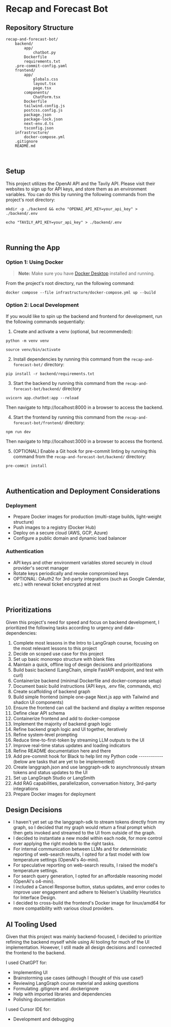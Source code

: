 # Recap and Forecast Bot

## Repository Structure

```
recap-and-forecast-bot/
    backend/
        app/
            chatbot.py
        Dockerfile
        requirements.txt
	.pre-commit-config.yaml
    frontend/
        app/
            globals.css
            layout.tsx
            page.tsx
        components/
            ChatForm.tsx
        Dockerfile
        tailwind.config.js
        postcss.config.js
        package.json
        package-lock.json
        next-env.d.ts
        tsconfig.json
    infrastructure/
        docker-compose.yml
    .gitignore
    README.md
```
<br>

## Setup

This project utilizes the OpenAI API and the Tavily API. Please visit their websites to sign up for API keys, and store them as an environment variables. You can do this by running the following commands from the project's root directory:
```
mkdir -p ./backend && echo "OPENAI_API_KEY=your_api_key" > ./backend/.env
```
```
echo "TAVILY_API_KEY=your_api_key" > ./backend/.env
```
<br>

## Running the App

### Option 1: Using Docker

> **Note:** Make sure you have [Docker Desktop](https://www.docker.com/products/docker-desktop/) installed and running.

From the project's root directory, run the following command:
```
docker compose --file infrastructure/docker-compose.yml up --build
```

### Option 2: Local Development

If you would like to spin up the backend and frontend for development, run the following commands sequentially:

1. Create and activate a venv (optional, but recommended):
```
python -m venv venv
```
```
source venv/bin/activate
```

2. Install dependencies by running this command from the `recap-and-forecast-bot/` directory:
```
pip install -r backend/requirements.txt
```

3. Start the backend by running this command from the `recap-and-forecast-bot/backend/` directory
```
uvicorn app.chatbot:app --reload
```
Then navigate to http://localhost:8000 in a browser to access the backend.

4. Start the frontend by running this command from the `recap-and-forecast-bot/frontend/` directory:
```
npm run dev
```
Then navigate to http://localhost:3000 in a browser to access the frontend.

5. (OPTIONAL) Enable a Git hook for pre-commit linting by running this command from the `recap-and-forecast-bot/backend/` directory:
```
pre-commit install
```
<br>

## Authentication and Deployment Considerations

### Deployment
- Prepare Docker images for production (multi-stage builds, light-weight structure)
- Push images to a registry (Docker Hub)
- Deploy on a secure cloud (AWS, GCP, Azure)
- Configure a public domain and dynamic load balancer

### Authentication
- API keys and other environment variables stored securely in cloud provider's secret manager
- Rotate keys periodically and revoke compromised keys
- OPTIONAL: OAuth2 for 3rd-party integrations (such as Google Calendar, etc.) with renewal ticket encrypted at rest

<br>

## Prioritizations

Given this project's need for speed and focus on backend development, I prioritized the following tasks according to urgency and data-dependencies:
1. Complete most lessons in the Intro to LangGraph course, focusing on the most relevant lessons to this project
2. Decide on scoped use case for this project
3. Set up basic monorepo structure with blank files
4. Maintain a quick, offline log of design decisions and prioritizations
5. Build basic backend (LangChain, simple FastAPI endpoint, and test with curl)
6. Containerize backend (minimal Dockerfile and docker-compose setup)
7. Document basic build instructions (API keys, .env file, commands, etc)
8. Create scaffolding of backend graph
9. Build simple frontend (simple one-page Next.js app with Tailwind and shadcn UI components)
10. Ensure the frontend can call the backend and display a written response
11. Define clear API schema
12. Containerize frontend and add to docker-compose
13. Implement the majority of backend graph logic
14. Refine backend graph logic and UI together, iteratively
15. Refine system-level prompting
16. Reduce time-to-first-token by streaming LLM outputs to the UI
17. Improve real-time status updates and loading indicators
18. Refine README documentation here and there
19. Add pre-commit hook for Black to help lint my Python code
------------ (below are tasks that are yet to be implemented)
20. Create langgraph.json and use langgraph-sdk to asynchronously stream tokens and status updates to the UI
21. Set up LangGraph Studio or LangSmith
22. Add RAG capabilities, parallelization, conversation history, 3rd-party integrations
23. Prepare Docker images for deployment

## Design Decisions
- I haven't yet set up the langgraph-sdk to stream tokens directly from my graph, so I decided that my graph would return a final prompt which then gets invoked and streamed to the UI from outside of the graph.
- I decided to instantiate a new model within each node, for more control over applying the right models to the right tasks.
- For internal communication between LLMs and for deterministic reporting of web-search results, I opted for a fast model with low temperature settings (OpenAI's 4o-mini).
- For speculative reporting on web-search results, I raised the model's temperature settings.
- For search query generation, I opted for an affordable reasoning model (OpenAI's o4-mini).
- I included a Cancel Response button, status updates, and error codes to improve user engagement and adhere to Nielsen's Usability Heuristics for Interface Design.
- I decided to cross-build the frontend's Docker image for linux/amd64 for more compatibility with various cloud providers.

## AI Tooling Used
Given that this project was mainly backend-focused, I decided to prioritize refining the backend myself while using AI tooling for much of the UI implementation. However, I still made all design decisions and I connected the frontend to the backend.

I used ChatGPT for:
- Implementing UI
- Brainstorming use cases (although I thought of this use case!)
- Reviewing LangGraph course material and asking questions
- Formulating .gitignore and .dockerignore
- Help with imported libraries and dependencies
- Polishing documentation

I used Cursor IDE for:
- Development and debugging

